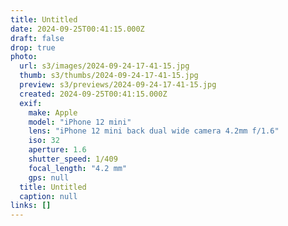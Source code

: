 ```yaml
---
title: Untitled
date: 2024-09-25T00:41:15.000Z
draft: false
drop: true
photo:
  url: s3/images/2024-09-24-17-41-15.jpg
  thumb: s3/thumbs/2024-09-24-17-41-15.jpg
  preview: s3/previews/2024-09-24-17-41-15.jpg
  created: 2024-09-25T00:41:15.000Z
  exif:
    make: Apple
    model: "iPhone 12 mini"
    lens: "iPhone 12 mini back dual wide camera 4.2mm f/1.6"
    iso: 32
    aperture: 1.6
    shutter_speed: 1/409
    focal_length: "4.2 mm"
    gps: null
  title: Untitled
  caption: null
links: []
---
```

